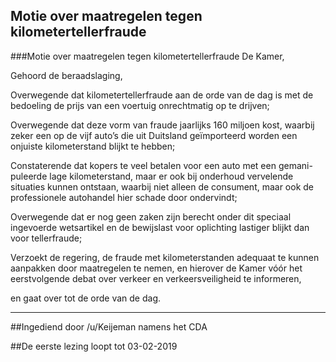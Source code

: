 ## Motie over maatregelen tegen kilometertellerfraude 
 
###Motie over maatregelen tegen kilometertellerfraude
De Kamer,

Gehoord de beraadslaging,

Overwegende dat kilometertellerfraude aan de orde van de dag is met de bedoeling de prijs van een voertuig onrechtmatig op te drijven;

Overwegende dat deze vorm van fraude jaarlijks 160 miljoen kost, waarbij zeker een op de vijf auto’s die uit Duitsland geïmporteerd worden een onjuiste kilometerstand blijkt te hebben;

Constaterende dat kopers te veel betalen voor een auto met een gemani-puleerde lage kilometerstand, maar er ook bij onderhoud vervelende situaties kunnen ontstaan, waarbij niet alleen de consument, maar ook de professionele autohandel hier schade door ondervindt;

Overwegende dat er nog geen zaken zijn berecht onder dit speciaal ingevoerde wetsartikel en de bewijslast voor oplichting lastiger blijkt dan voor tellerfraude;

Verzoekt de regering, de fraude met kilometerstanden adequaat te kunnen aanpakken door maatregelen te nemen, en hierover de Kamer vóór het eerstvolgende debat over verkeer en verkeersveiligheid te informeren,

en gaat over tot de orde van de dag.

---

##Ingediend door /u/Keijeman namens het CDA

##De eerste lezing loopt tot 03-02-2019